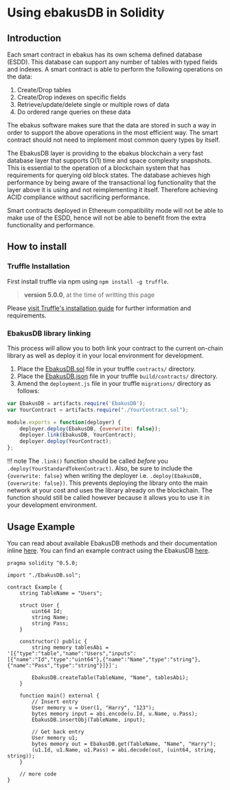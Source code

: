 # Using ebakusDB in Solidity

## Introduction

Each smart contract in ebakus has its own schema defined database (ESDD). This database can support any number of tables with typed fields and indexes. A smart contract is able to perform the following operations on the data:

1. Create/Drop tables
2. Create/Drop indexes on specific fields
3. Retrieve/update/delete single or multiple rows of data
4. Do ordered range queries on these data

The ebakus software makes sure that the data are stored in such a way in order to support the above operations in the most efficient way. The smart contract should not need to implement most common query types by itself.

The EbakusDB layer is providing to the ebakus blockchain a very fast database layer that supports O(1) time and space complexity snapshots. This is essential to the operation of a blockchain system that has requirements for querying old block states. The database achieves high performance by being aware of the transactional log functionality that the layer above it is using and not reimplementing it itself. Therefore achieving ACID compliance without sacrificing performance.

Smart contracts deployed in Ethereum compatibility mode will not be able to make use of the ESDD, hence will not be able to benefit from the extra functionality and performance.

## How to install

### Truffle Installation

First install truffle via npm using `npm install -g truffle`.

> **version 5.0.0**, at the time of writting this page

Please [visit Truffle's installation guide](https://truffleframework.com/docs/truffle/getting-started/installation "Truffle installation guide") for further information and requirements.

### EbakusDB library linking

This process will allow you to both link your contract to the current on-chain library as well as deploy it in your local environment for development.

1. Place the [EbakusDB.sol](https://github.com/ebakus/ebakusdb-solidity/blob/master/EbakusDB.sol) file in your truffle `contracts/` directory.
2. Place the [EbakusDB.json](https://github.com/ebakus/ebakusdb-solidity/blob/master/EbakusDB.json) file in your truffle `build/contracts/` directory.
3. Amend the `deployment.js` file in your truffle `migrations/` directory as follows:

```js
var EbakusDB = artifacts.require('EbakusDB');
var YourContract = artifacts.require("./YourContract.sol");

module.exports = function(deployer) {
    deployer.deploy(EbakusDB, {overwrite: false});
    deployer.link(EbakusDB, YourContract);
    deployer.deploy(YourContract);
};
```

!!! note
    The `.link()` function should be called _before_ you `.deploy(YourStandardTokenContract)`.
    Also, be sure to include the `{overwrite: false}` when writing the deployer i.e. `.deploy(EbakusDB, {overwrite: false})`.
    This prevents deploying the library onto the main network at your cost and uses the library already on the blockchain. The function should still be called however because it allows you to use it in your development environment.

## Usage Example

You can read about available EbakusDB methods and their documentation inline [here](https://github.com/ebakus/ebakusdb-solidity/blob/master/truffle/contracts/EbakusDB.sol).
You can find an example contract using the EbakusDB [here](https://github.com/ebakus/ebakusdb-solidity/blob/master/truffle/contracts/examples/Example.sol).

```solidity
pragma solidity ^0.5.0;

import "./EbakusDB.sol";

contract Example {
    string TableName = "Users";

    struct User {
        uint64 Id;
        string Name;
        string Pass;
    }

    constructor() public {
        string memory tablesAbi = '[{"type":"table","name":"Users","inputs":[{"name":"Id","type":"uint64"},{"name":"Name","type":"string"},{"name":"Pass","type":"string"}]}]';

        EbakusDB.createTable(TableName, "Name", tablesAbi);
    }

    function main() external {
        // Insert entry
        User memory u = User(1, "Harry", "123");
        bytes memory input = abi.encode(u.Id, u.Name, u.Pass);
        EbakusDB.insertObj(TableName, input);

        // Get back entry
        User memory u1;
        bytes memory out = EbakusDB.get(TableName, "Name", "Harry");
        (u1.Id, u1.Name, u1.Pass) = abi.decode(out, (uint64, string, string));
    }

    // more code
}
```
